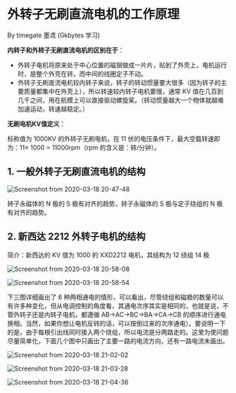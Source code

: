 # 外转子无刷直流电机的工作原理
By timegate 墨鸢  (Gkbytes 学习)

**内转子和外转子无刷直流电机的区别在于**：

* 外转子电机将原来处于中心位置的磁钢做成一片片，贴到了外壳上，电机运行时，是整个外壳在转，而中间的线圈定子不动。
* 外转子无刷直流电机较内转子来说，转子的转动惯量要大很多（因为转子的主要质量都集中在外壳上），所以转速较内转子电机要慢，通常 KV 值在几百到几千之间，用在航模上可以直接驱动螺旋桨。（转动惯量越大一个物体就越难加速运动，转速越稳定。）

**无刷电机KV值定义**：

标称值为 1000KV 的外转子无刷电机，在 11 伏的电压条件下，最大空载转速即为：11× 1000 = 11000rpm（rpm 的含义是：转/分钟）。

## 1. 一般外转子无刷直流电机的结构

![Screenshot from 2020-03-18 20-47-48](https://gitee.com/kbytes/Photos_CSDN/raw/master/1584537233_20200318204924056_494375024.png)

转子永磁体的 N 极的 S 极有对齐的趋势，转子永磁体的 S 极与定子绕组的 N 极有对齐的趋势。

## 2. 新西达 2212 外转子电机的结构
简介：新西达的 KV 值为 1000 的 XXD2212 电机，其结构为 12 绕组 14 极

![Screenshot from 2020-03-18 20-58-08](https://gitee.com/kbytes/Photos_CSDN/raw/master/1584537234_20200318205839597_2094465069.png)


![Screenshot from 2020-03-18 20-58-54](https://gitee.com/kbytes/Photos_CSDN/raw/master/1584537234_20200318205922232_326218299.png)


下三图详细画出了 6 种两相通电的情形，可以看出，尽管绕组和磁极的数量可以有许多种变化，但从电调控制的角度看，其通电次序其实是相同的，也就是说，不管外转子还是内转子电机，都遵循 AB->AC->BC->BA->CA->CB 的顺序进行通电换相。当然，如果你想让电机反转的话，可以按倒过来的次序通电）。要说明一下的是，由于每根引出线同时接入两个绕组，所以电流是分两路走的。这里为使问题尽量简单化，下面几个图中只画出了主要一路的电流方向，还有一路电流未画出。

![Screenshot from 2020-03-18 21-02-02](https://gitee.com/kbytes/Photos_CSDN/raw/master/1584537235_20200318210245594_1721907051.png)


![Screenshot from 2020-03-18 21-03-28](https://gitee.com/kbytes/Photos_CSDN/raw/master/1584537235_20200318210409664_1154243996.png)

![Screenshot from 2020-03-18 21-04-36](https://gitee.com/kbytes/Photos_CSDN/raw/master/1584537236_20200318210506770_1045032753.png)



